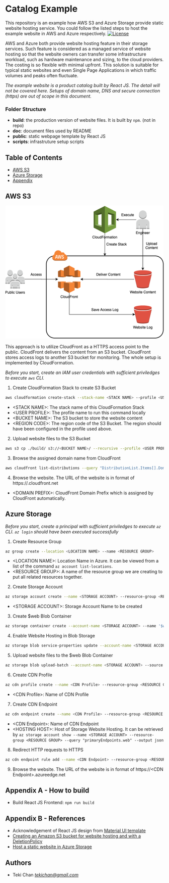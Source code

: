 # Catalog Example

This repository is an example how AWS S3 and Azure Storage provide static website hosting service. You could follow the listed steps to host the example website in AWS and Azure respectively.
[![License](https://img.shields.io/badge/license-MIT-green.svg)](/LICENSE)

AWS and Azure both provide website hosting feature in their storage services. Such feature is considered as a managed service of website hosting so that the website owners can transfer some infrastructure workload, such as hardware maintenance and sizing, to the cloud providers. The costing is so flexible with minimal upfront. This solution is suitable for typical static websites and even Single Page Applications in which traffic volumes and peaks often fluctuate.

*The example website is a product catalog built by React JS. The detail will not be covered here. Setups of domain name, DNS and secure connection (https) are out of scope in this document.*

### Folder Structure
- **build**: the production version of website files. It is built by `npm`. (not in repo)
- **doc**: document files used by README
- **public**: static webpage template by React JS
- **scripts**: infrastruture setup scripts


## Table of Contents 
- [AWS S3](#aws-s3)  
- [Azure Storage](#azure-storage)
- [Appendix](#appendix)


<a name="aws-s3"></a>

## AWS S3

![AWS Architecture](doc/CatalogExampleWebsite-AWS.png)

This approach is to utilize CloudFront as a HTTPS access point to the public. CloudFront delivers the content from an S3 bucket. CloudFront stores access logs to another S3 bucket for monitoring. The whole setup is implemented by CloudFormation.

*Before you start, create an IAM user credentials with sufficient priviledges to execute `aws` CLI.*

1. Create CloudFormation Stack to create S3 Bucket
```Bash
aws cloudformation create-stack --stack-name <STACK NAME> --profile <USER PROFILE>  --template-body file://./scripts/aws_cf_s3_create_website.yaml --parameters ParameterKey=BucketNameParam,ParameterValue=<BUCKET NAME> ParameterKey=RegionCodeParam,ParameterValue=<REGION CODE>
```
- \<STACK NAME\>: The stack name of this CloudFormation Stack
- \<USER PROFILE\>: The profile name to run this command locally
- \<BUCKET NAME\>: The S3 bucket to store the website content
- \<REGION CODE\>: The region code of the S3 Bucket. The region should have been configured in the profile used above.

2. Upload website files to the S3 Bucket
```Bash
aws s3 cp ./build/ s3://<BUCKET NAME>/ --recursive --profile <USER PROFILE>
```

3. Browse the assigned domain name from CloudFront
```Bash
aws cloudfront list-distributions --query "DistributionList.Items[].DomainName" --profile <USER PROFILE>
```

4. Browse the website.
The URL of the website is in format of https://<DOMAIN PREFIX>.cloudfront.net
- \<DOMAIN PREFIX\>: CloudFront Domain Prefix which is assigned by CloudFront automatically.

<a name="azure-storage"></a>

## Azure Storage

*Before you start, create a principal with sufficient priviledges to execute `az` CLI. `az login` should have been executed successfully*

1. Create Resource Group
```Bash
az group create --location <LOCATION NAME> --name <RESOURCE GROUP>
```
- \<LOCATION NAME\>: Location Name in Azure. It can be viewed from a list of the command `az account list-locations`.
- \<RESOURCE GROUP\>: A name of the resource group we are creating to put all related resources together.

2. Create Storage Account
```Bash
az storage account create --name <STORAGE ACCOUNT> --resource-group <RESOURCE GROUP> --location <LOCATION NAME> --sku Standard_LRS
```
- \<STORAGE ACCOUNT\>: Storage Account Name to be created

3. Create $web Blob Container
```Bash
az storage container create --account-name <STORAGE ACCOUNT> --name '$web' 
```

4. Enable Website Hosting in Blob Storage
```Bash
az storage blob service-properties update --account-name <STORAGE ACCOUNT> --static-website --404-document error.html --index-document index.html
```

5. Upload website files to the $web Blob Container
```Bash
az storage blob upload-batch --account-name <STORAGE ACCOUNT> --source ./build/ --destination '$web'
```

6. Create CDN Profile
```Bash
az cdn profile create --name <CDN Profile> --resource-group <RESOURCE GROUP> --sku Standard_Microsoft
```
- \<CDN Profile\>: Name of CDN Profile

7. Create CDN Endpoint
```Bash
az cdn endpoint create --name <CDN Profile> --resource-group <RESOURCE GROUP> --profile-name <CDN Profile> --origin <HOSTING HOST> --origin-host-header catalogegsite.z23.web.core.windows.net --enable-compression
```
- \<CDN Endpoint\>: Name of CDN Endpoint
- \<HOSTING HOST\>: Host of Storage Website Hosting. It can be retrieved by `az storage account show --name <STORAGE ACCOUNT> --resource-group <RESOURCE GROUP> --query "primaryEndpoints.web" --output json`

8. Redirect HTTP requests to HTTPS
```Bash
az cdn endpoint rule add --name <CDN Endpoint> --resource-group <RESOURCE GROUP> --profile-name <CDN Profile> --rule-name enforcehttps --order 1 --action-name "UrlRedirect"  --redirect-type Found --redirect-protocol HTTPS --match-variable RequestScheme --operator Equal --match-value HTTP
```

9. Browse the website.
The URL of the website is in format of https://\<CDN Endpoint\>.azureedge.net

<a name="appendix"></a>

## Appendix A - How to build
- Build React JS Frontend: `npm run build`

## Appendix B - References
- Acknowledgement of React JS design from [Material UI template](https://github.com/mui-org/material-ui/blob/master/docs/src/pages/getting-started/templates/album/Album.js)
- [Creating an Amazon S3 bucket for website hosting and with a DeletionPolicy](https://docs.aws.amazon.com/AWSCloudFormation/latest/UserGuide/quickref-s3.html#scenario-s3-bucket-website)
- [Host a static website in Azure Storage](https://docs.microsoft.com/en-us/azure/storage/blobs/storage-blob-static-website-how-to?tabs=azure-cli)


## Authors
- Teki Chan *tekichan@gmail.com*